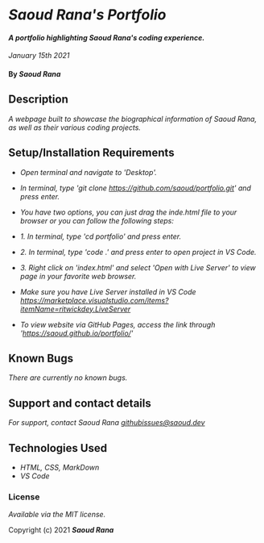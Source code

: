 # _Saoud Rana's Portfolio_

#### _A portfolio highlighting Saoud Rana's coding experience._
_January 15th 2021_

#### By _**Saoud Rana**_

## Description

_A webpage built to showcase the biographical information of Saoud Rana, as well as their various coding projects._

## Setup/Installation Requirements

* _Open terminal and navigate to 'Desktop'._
* _In terminal, type 'git clone https://github.com/saoud/portfolio.git' and press enter._
* _You have two options, you can just drag the inde.html file to your browser or you can follow the following steps:_
* _1. In terminal, type 'cd portfolio' and press enter._
* _2. In terminal, type 'code .' and press enter to open project in VS Code._
* _3. Right click on 'index.html' and select 'Open with Live Server' to view page in your favorite web browser._
* _Make sure you have Live Server installed in VS Code https://marketplace.visualstudio.com/items?itemName=ritwickdey.LiveServer_

* _To view website via GitHub Pages, access the link through 'https://saoud.github.io/portfolio/'_




## Known Bugs

_There are currently no known bugs._

## Support and contact details

_For support, contact Saoud Rana <githubissues@saoud.dev>_

## Technologies Used

* _HTML, CSS, MarkDown_
* _VS Code_

### License

*Available via the MIT license.*

Copyright (c) 2021 **_Saoud Rana_**
